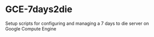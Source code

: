 # GCE-7days2die
Setup scripts for configuring and managing a 7 days to die server on Google Compute Engine
